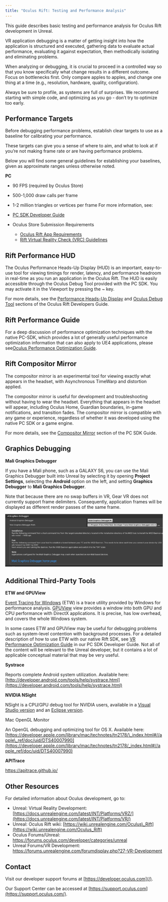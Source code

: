 ```yaml
---
title: "Oculus Rift: Testing and Performance Analysis"
---
```

This guide describes basic testing and performance analysis for Oculus Rift development in Unreal.

VR application debugging is a matter of getting insight into how the application is structured and executed, gathering data to evaluate actual performance, evaluating it against expectation, then methodically isolating and eliminating problems.

When analyzing or debugging, it is crucial to proceed in a controlled way so that you know specifically what change results in a different outcome. Focus on bottlenecks first. Only compare apples to apples, and change one thing at a time (e.g., resolution, hardware, quality, configuration).

Always be sure to profile, as systems are full of surprises. We recommend starting with simple code, and optimizing as you go - don’t try to optimize too early.

## Performance Targets

Before debugging performance problems, establish clear targets to use as a baseline for calibrating your performance.

These targets can give you a sense of where to aim, and what to look at if you’re not making frame rate or are having performance problems.

Below you will find some general guidelines for establishing your baselines, given as approximate ranges unless otherwise noted.

**PC**

* 90 FPS (required by Oculus Store)
* 500-1,000 draw calls per frame
* 1-2 million triangles or vertices per frame
For more information, see:

* [PC SDK Developer Guide](/documentation/pcsdk/latest/concepts/book-dg/)
* Oculus Store Submission Requirements
	+ [Oculus Rift App Requirements](/documentation/publish/latest/concepts/publish-mobile-req/)
	+ [Rift Virtual Reality Check (VRC) Guidelines](/distribute/latest/concepts/publish-rift-app-submission/)

## Rift Performance HUD

The Oculus Performance Heads-Up Display (HUD) is an important, easy-to-use tool for viewing timings for render, latency, and performance headroom in real-time as you run an application in the Oculus Rift. The HUD is easily accessible through the Oculus Debug Tool provided with the PC SDK. You may activate it in the Viewport by pressing the ~ key.

For more details, see the [Performance Heads-Up Display](/documentation/pcsdk/latest/concepts/dg-hud/) and [Oculus Debug Tool](/documentation/pcsdk/latest/concepts/dg-debug-tool/) sections of the Oculus Rift Developers Guide.

## Rift Performance Guide

For a deep discussion of performance optimization techniques with the native PC-SDK, which provides a lot of generally useful performance optimization information that can also apply to UE4 applications, please see[Oculus Performance Optimization Guide](/documentation/pcsdk/latest/concepts/dg-performance-opt-guide/).

## Rift Compositor Mirror

The compositor mirror is an experimental tool for viewing exactly what appears in the headset, with Asynchronous TimeWarp and distortion applied.

The compositor mirror is useful for development and troubleshooting without having to wear the headset. Everything that appears in the headset will appear, including Oculus Home, Guardian boundaries, in-game notifications, and transition fades. The compositor mirror is compatible with any game or experience, regardless of whether it was developed using the native PC SDK or a game engine.

For more details, see the [Compositor Mirror](/documentation/pcsdk/latest/concepts/dg-compositor-mirror/) section of the PC SDK Guide.

## Graphics Debugging

**Mali Graphics Debugger**

If you have a Mali phone, such as a GALAXY S6, you can use the Mali Graphics Debugger built into Unreal by selecting it by opening **Project Settings**, selecting the **Android** option on the left, and setting **Graphics Debugger** to **Mali Graphics Debugger**.

Note that because there are no swap buffers in VR, Gear VR does not currently support frame delimiters. Consequently, application frames will be displayed as different render passes of the same frame.

![](/images/documentation-unreal-latest-concepts-unreal-debug-rift-0.png)  
## Additional Third-Party Tools

**ETW and GPUView**

[Event Tracing for Windows](https://msdn.microsoft.com/en-us/library/windows/desktop/bb968803%28v=vs.85%29.aspx?f=255&MSPPError=-2147217396) (ETW) is a trace utility provided by Windows for performance analysis. [GPUView](https://msdn.microsoft.com/en-us/library/windows/desktop/jj585574%28v=vs.85%29.aspx?f=255&MSPPError=-2147217396) view provides a window into both GPU and CPU performance with DirectX applications. It is precise, has low overhead, and covers the whole Windows system.

In some cases ETW and GPUView may be useful for debugging problems such as system-level contention with background processes. For a detailed description of how to use ETW with our native Rift SDK, see [VR Performance Optimization Guide](/documentation/pcsdk/latest/concepts/dg-performance-opt-guide/) in our PC SDK Developer Guide. Not all of the content will be relevant to the Unreal developer, but it contains a lot of applicable conceptual material that may be very useful.

**Systrace**

Reports complete Android system utilization. Available here: [http://developer.android.com/tools/help/systrace.html](https://developer.android.com/tools/help/systrace.html)

**NVIDIA NSight**

NSight is a CPU/GPU debug tool for NVIDIA users, available in a [Visual Studio version](https://developer.nvidia.com/nvidia-nsight-visual-studio-edition) and an [Eclipse version](https://developer.nvidia.com/nsight-eclipse-edition).

Mac OpenGL Monitor

An OpenGL debugging and optimizing tool for OS X. Available here: [https://developer.apple.com/library/mac/technotes/tn2178/\_index.html#//apple\_ref/doc/uid/DTS40007990](https://developer.apple.com/library/mac/technotes/tn2178/_index.html#//apple_ref/doc/uid/DTS40007990)

**APITrace**

<https://apitrace.github.io/>

## Other Resources

For detailed information about Oculus development, go to:

* Unreal: Virtual Reality Development: [https://docs.unrealengine.com/latest/INT/Platforms/VRZ/](https://docs.unrealengine.com/latest/INT/Platforms/VR/)
* Unreal: Oculus Rift wiki: [https://wiki.unrealengine.com/Oculus\_Rift](https://wiki.unrealengine.com/Oculus_Rift)
* Oculus Forums/Unreal: <https://forums.oculus.com/developer/categories/unreal>
* Unreal Forums/VR Development: <https://forums.unrealengine.com/forumdisplay.php?27-VR-Development>
## Contact

Visit our developer support forums at [https://developer.oculus.com](/).

Our Support Center can be accessed at [https://support.oculus.com](https://support.oculus.com/).
